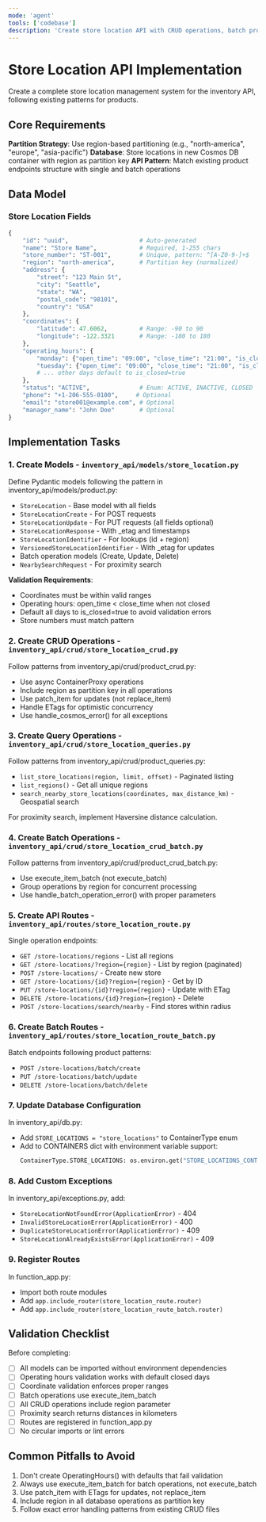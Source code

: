 ```yaml
---
mode: 'agent'
tools: ['codebase']
description: 'Create store location API with CRUD operations, batch processing, and geospatial search'
---
```


# Store Location API Implementation

Create a complete store location management system for the inventory API, following existing patterns for products.

## Core Requirements

**Partition Strategy**: Use region-based partitioning (e.g., "north-america", "europe", "asia-pacific")
**Database**: Store locations in new Cosmos DB container with region as partition key
**API Pattern**: Match existing product endpoints structure with single and batch operations

## Data Model

### Store Location Fields
```python
{
    "id": "uuid",                    # Auto-generated
    "name": "Store Name",            # Required, 1-255 chars
    "store_number": "ST-001",        # Unique, pattern: ^[A-Z0-9-]+$
    "region": "north-america",       # Partition key (normalized)
    "address": {
        "street": "123 Main St",
        "city": "Seattle",
        "state": "WA",
        "postal_code": "98101",
        "country": "USA"
    },
    "coordinates": {
        "latitude": 47.6062,         # Range: -90 to 90
        "longitude": -122.3321       # Range: -180 to 180
    },
    "operating_hours": {
        "monday": {"open_time": "09:00", "close_time": "21:00", "is_closed": false},
        "tuesday": {"open_time": "09:00", "close_time": "21:00", "is_closed": false},
        # ... other days default to is_closed=true
    },
    "status": "ACTIVE",              # Enum: ACTIVE, INACTIVE, CLOSED
    "phone": "+1-206-555-0100",     # Optional
    "email": "store001@example.com", # Optional
    "manager_name": "John Doe"       # Optional
}
```

## Implementation Tasks

### 1. Create Models - `inventory_api/models/store_location.py`

Define Pydantic models following the pattern in inventory_api/models/product.py:
- `StoreLocation` - Base model with all fields
- `StoreLocationCreate` - For POST requests
- `StoreLocationUpdate` - For PUT requests (all fields optional)
- `StoreLocationResponse` - With _etag and timestamps
- `StoreLocationIdentifier` - For lookups (id + region)
- `VersionedStoreLocationIdentifier` - With _etag for updates
- Batch operation models (Create, Update, Delete)
- `NearbySearchRequest` - For proximity search

**Validation Requirements**:
- Coordinates must be within valid ranges
- Operating hours: open_time < close_time when not closed
- Default all days to is_closed=true to avoid validation errors
- Store numbers must match pattern

### 2. Create CRUD Operations - `inventory_api/crud/store_location_crud.py`

Follow patterns from inventory_api/crud/product_crud.py:
- Use async ContainerProxy operations
- Include region as partition key in all operations
- Use patch_item for updates (not replace_item)
- Handle ETags for optimistic concurrency
- Use handle_cosmos_error() for all exceptions

### 3. Create Query Operations - `inventory_api/crud/store_location_queries.py`

Follow patterns from inventory_api/crud/product_queries.py:
- `list_store_locations(region, limit, offset)` - Paginated listing
- `list_regions()` - Get all unique regions
- `search_nearby_store_locations(coordinates, max_distance_km)` - Geospatial search

For proximity search, implement Haversine distance calculation.

### 4. Create Batch Operations - `inventory_api/crud/store_location_crud_batch.py`

Follow patterns from inventory_api/crud/product_crud_batch.py:
- Use execute_item_batch (not execute_batch)
- Group operations by region for concurrent processing
- Use handle_batch_operation_error() with proper parameters

### 5. Create API Routes - `inventory_api/routes/store_location_route.py`

Single operation endpoints:
- `GET /store-locations/regions` - List all regions
- `GET /store-locations/?region={region}` - List by region (paginated)
- `POST /store-locations/` - Create new store
- `GET /store-locations/{id}?region={region}` - Get by ID
- `PUT /store-locations/{id}?region={region}` - Update with ETag
- `DELETE /store-locations/{id}?region={region}` - Delete
- `POST /store-locations/search/nearby` - Find stores within radius

### 6. Create Batch Routes - `inventory_api/routes/store_location_route_batch.py`

Batch endpoints following product patterns:
- `POST /store-locations/batch/create`
- `PUT /store-locations/batch/update`
- `DELETE /store-locations/batch/delete`

### 7. Update Database Configuration

In inventory_api/db.py:
- Add `STORE_LOCATIONS = "store_locations"` to ContainerType enum
- Add to CONTAINERS dict with environment variable support:
  ```python
  ContainerType.STORE_LOCATIONS: os.environ.get("STORE_LOCATIONS_CONTAINER_NAME", "store_locations")
  ```

### 8. Add Custom Exceptions

In inventory_api/exceptions.py, add:
- `StoreLocationNotFoundError(ApplicationError)` - 404
- `InvalidStoreLocationError(ApplicationError)` - 400
- `DuplicateStoreLocationError(ApplicationError)` - 409
- `StoreLocationAlreadyExistsError(ApplicationError)` - 409

### 9. Register Routes

In function_app.py:
- Import both route modules
- Add `app.include_router(store_location_route.router)`
- Add `app.include_router(store_location_route_batch.router)`

## Validation Checklist

Before completing:
- [ ] All models can be imported without environment dependencies
- [ ] Operating hours validation works with default closed days
- [ ] Coordinate validation enforces proper ranges
- [ ] Batch operations use execute_item_batch
- [ ] All CRUD operations include region parameter
- [ ] Proximity search returns distances in kilometers
- [ ] Routes are registered in function_app.py
- [ ] No circular imports or lint errors

## Common Pitfalls to Avoid

1. Don't create OperatingHours() with defaults that fail validation
2. Always use execute_item_batch for batch operations, not execute_batch
3. Use patch_item with ETags for updates, not replace_item
4. Include region in all database operations as partition key
5. Follow exact error handling patterns from existing CRUD files